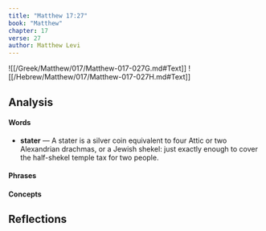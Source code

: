 ```yaml
---
title: "Matthew 17:27"
book: "Matthew"
chapter: 17
verse: 27
author: Matthew Levi
---
```

![[/Greek/Matthew/017/Matthew-017-027G.md#Text]]
![[/Hebrew/Matthew/017/Matthew-017-027H.md#Text]]

## Analysis

#### Words
- **stater** — A stater is a silver coin equivalent to four Attic or two Alexandrian drachmas, or a Jewish shekel: just exactly enough to cover the half-shekel temple tax for two people.

#### Phrases

#### Concepts

## Reflections
